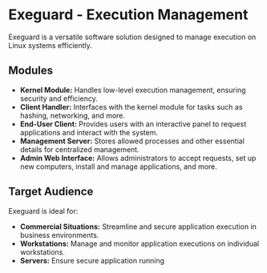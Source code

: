 # Exeguard - Execution Management

Exeguard is a versatile software solution designed to manage execution on Linux systems efficiently.

## Modules

* **Kernel Module:** Handles low-level execution management, ensuring security and efficiency.
* **Client Handler:** Interfaces with the kernel module for tasks such as hashing, networking, and more.
* **End-User Client:** Provides users with an interactive panel to request applications and interact with the system.
* **Management Server:** Stores allowed processes and other essential details for centralized management.
* **Admin Web Interface:** Allows administrators to accept requests, set up new computers, install and manage applications, and more.

## Target Audience

Exeguard is ideal for:

- **Commercial Situations:** Streamline and secure application execution in business environments.
- **Workstations:** Manage and monitor application executions on individual workstations.
- **Servers:** Ensure secure application running
